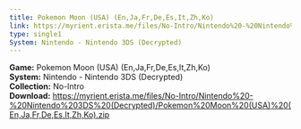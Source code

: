```yaml
---
title: Pokemon Moon (USA) (En,Ja,Fr,De,Es,It,Zh,Ko)
link: https://myrient.erista.me/files/No-Intro/Nintendo%20-%20Nintendo%203DS%20(Decrypted)/Pokemon%20Moon%20(USA)%20(En,Ja,Fr,De,Es,It,Zh,Ko).zip
type: single1
System: Nintendo - Nintendo 3DS (Decrypted)
---
```

<b>Game:</b> Pokemon Moon (USA) (En,Ja,Fr,De,Es,It,Zh,Ko)<br>
<b>System:</b> Nintendo - Nintendo 3DS (Decrypted)<br>
<b>Collection:</b> No-Intro<br>
<b>Download:</b> https://myrient.erista.me/files/No-Intro/Nintendo%20-%20Nintendo%203DS%20(Decrypted)/Pokemon%20Moon%20(USA)%20(En,Ja,Fr,De,Es,It,Zh,Ko).zip
